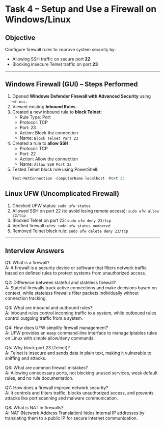 # Task 4 – Setup and Use a Firewall on Windows/Linux

## Objective
Configure firewall rules to improve system security by:
- Allowing SSH traffic on secure port **22**
- Blocking insecure Telnet traffic on port **23**

---

## Windows Firewall (GUI) – Steps Performed
1. Opened **Windows Defender Firewall with Advanced Security** using `wf.msc`.
2. Viewed existing **Inbound Rules**.
3. Created a new inbound rule to **block Telnet**:
   - Rule Type: Port
   - Protocol: TCP
   - Port: 23
   - Action: Block the connection
   - Name: `Block Telnet Port 23`
4. Created a rule to **allow SSH**:
   - Protocol: TCP
   - Port: 22
   - Action: Allow the connection
   - Name: `Allow SSH Port 22`
5. Tested Telnet block rule using PowerShell:
   ```powershell
   Test-NetConnection -ComputerName localhost -Port 23

## Linux UFW (Uncomplicated Firewall)
1. Checked UFW status: `sudo ufw status`
2. Allowed SSH on port 22 (to avoid losing remote access): `sudo ufw allow 22/tcp`
3. Blocked Telnet on port 23: `sudo ufw deny 23/tcp`
4. Verified firewall rules: `sudo ufw status numbered`
5. Removed Telnet block rule: `sudo ufw delete deny 23/tcp`
---
## Interview Answers
Q1: What is a firewall?  
A: A firewall is a security device or software that filters network traffic based on defined rules to protect systems from unauthorized access.

Q2: Difference between stateful and stateless firewall?  
A: Stateful firewalls track active connections and make decisions based on context, while stateless firewalls filter packets individually without connection tracking.

Q3: What are inbound and outbound rules?  
A: Inbound rules control incoming traffic to a system, while outbound rules control outgoing traffic from a system.

Q4: How does UFW simplify firewall management?  
A: UFW provides an easy command-line interface to manage iptables rules on Linux with simple allow/deny commands.

Q5: Why block port 23 (Telnet)?  
A: Telnet is insecure and sends data in plain text, making it vulnerable to sniffing and attacks.

Q6: What are common firewall mistakes?  
A: Allowing unnecessary ports, not blocking unused services, weak default rules, and no rule documentation.

Q7: How does a firewall improve network security?  
A: It controls and filters traffic, blocks unauthorized access, and prevents attacks like port scanning and malware communication.

Q8: What is NAT in firewalls?  
A: NAT (Network Address Translation) hides internal IP addresses by translating them to a public IP for secure internet communication.
